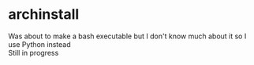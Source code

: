 # archinstall
Was about to make a bash executable but I don't know much about it so I use Python instead<br>
Still in progress
